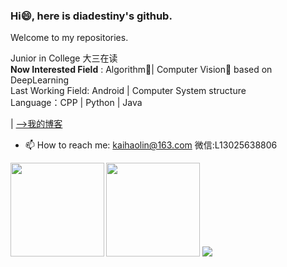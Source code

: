 ### Hi😄, here is diadestiny's github.
Welcome to my repositories. 

Junior in College 大三在读 <br/>
**Now Interested Field** : Algorithm🧠| Computer Vision👀 based on DeepLearning <br/>
Last Working Field: Android | Computer System structure  <br/>
Language：CPP | Python | Java

| [-->我的博客](https://blog.csdn.net/weixin_43723614)
- 📫 How to reach me: kaihaolin@163.com 微信:L13025638806
<b>
    <image src="https://github-readme-stats.vercel.app/api?username=diadestiny&show_icons=true&theme=cobalt" height=150></image>
     <image src="https://github-readme-stats.vercel.app/api/top-langs/?username=diadestiny&layout=compact&theme=tokyonight" height=150></image>
</b>


<b>
    <image src="https://github-readme-stats.vercel.app/api/pin/?username=diadestiny&repo=Intelligent-application-of-traffic-monitoring-scene&theme=tokyonight" ></image>
</b>

<br/>

<!-- <image src="https://github-profile-trophy.vercel.app/?username=diadestiny&theme=dracula"/> -->



<!--
**diadestiny/diadestiny** is a ✨ _special_ ✨ repository because its `README.md` (this file) appears on your GitHub profile.

Here are some ideas to get you started:

- 🔭 I’m currently working on ...
- 🌱 I’m currently learning ...
- 👯 I’m looking to collaborate on ...
- 🤔 I’m looking for help with ...
- 💬 Ask me about ...
- 📫 How to reach me: ...
- 😄 Pronouns: ...
- ⚡ Fun fact: ...
-->
